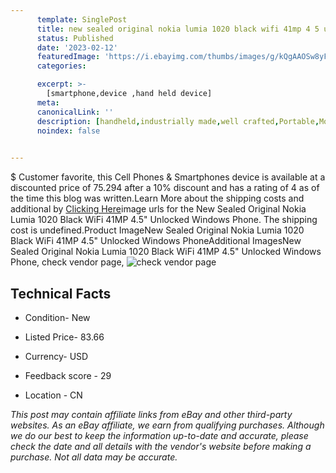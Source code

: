 ```yaml
---
      template: SinglePost
      title: new sealed original nokia lumia 1020 black wifi 41mp 4 5 unlocked windows phone
      status: Published
      date: '2023-02-12'
      featuredImage: 'https://i.ebayimg.com/thumbs/images/g/kQgAAOSw8yFjgBMI/s-l225.jpg'
      categories: 

      excerpt: >-
        [smartphone,device ,hand held device]
      meta:
      canonicalLink: ''
      description: [handheld,industrially made,well crafted,Portable,Mobile,Compact,Convenient,Lightweight,Maneuverable,Man-portable,Miniature,Carriable,Hand-held,Light,Holdable,Transportable,Mobile device,Pocket-sized,On-the-go,Wireless,Cordless,Compact size,Convenient size, smartphone,device ,hand held device]
      noindex: false

        
---
```

$
    Customer favorite, this Cell Phones & Smartphones device is available at a discounted price of 75.294 after a 10% discount and has a rating of 4 as of the time this blog was written.Learn More about the shipping costs and additional by [Clicking Here](https://www.ebay.com/itm/385254415330?hash=item59b2f3dbe2%3Ag%3AkQgAAOSw8yFjgBMI&mkevt=1&mkcid=1&mkrid=711-53200-19255-0&campid=%253CePNCampaignId%253E&customid=%253CreferenceId%253E&toolid=10049)image urls for the New Sealed Original Nokia Lumia 1020 Black WiFi 41MP 4.5" Unlocked Windows Phone. The shipping cost is undefined.Product ImageNew Sealed Original Nokia Lumia 1020 Black WiFi 41MP 4.5" Unlocked Windows PhoneAdditional ImagesNew Sealed Original Nokia Lumia 1020 Black WiFi 41MP 4.5" Unlocked Windows Phone, check vendor page, ![check vendor page](https://origin-galleryplus.ebayimg.com/ws/web/385254415330_2_0_1/225x225.jpg,https://origin-galleryplus.ebayimg.com/ws/web/385254415330_3_0_1/225x225.jpg,https://origin-galleryplus.ebayimg.com/ws/web/385254415330_4_0_1/225x225.jpg,https://origin-galleryplus.ebayimg.com/ws/web/385254415330_5_0_1/225x225.jpg,https://origin-galleryplus.ebayimg.com/ws/web/385254415330_6_0_1/225x225.jpg,https://origin-galleryplus.ebayimg.com/ws/web/385254415330_7_0_1/225x225.jpg,https://origin-galleryplus.ebayimg.com/ws/web/385254415330_8_0_1/225x225.jpg,https://origin-galleryplus.ebayimg.com/ws/web/385254415330_9_0_1/225x225.jpg,https://origin-galleryplus.ebayimg.com/ws/web/385254415330_10_0_1/225x225.jpg,https://origin-galleryplus.ebayimg.com/ws/web/385254415330_11_0_1/225x225.jpg,https://origin-galleryplus.ebayimg.com/ws/web/385254415330_12_0_1/225x225.jpg)
    
    

 ## Technical Facts 



     
      

 - Condition- New 


      

 - Listed Price- 83.66 


      

 - Currency- USD 


      

 - Feedback score - 29 


      

 - Location - CN 


      
      

 *_This post may contain affiliate links from eBay and other third-party websites. As an eBay affiliate, we earn from qualifying purchases. Although we do our best to keep the information up-to-date and accurate, please check the date and all details with the vendor's website before making a purchase. Not all data may be accurate._*



    
    
    
    
    